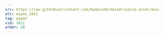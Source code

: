 ```yaml
---
src: https://raw.githubusercontent.com/Dadaism6/metadriverse-asset/main/script-waymo-output-newcompressed/waymo_1011.mp4
alt: waymo_1011
tag: waymo
vid: 1011
order: 28
---
```

